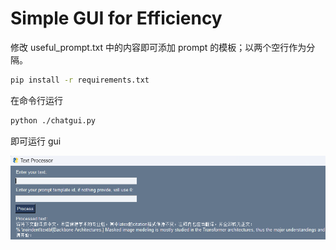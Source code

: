 # Simple GUI for Efficiency

修改 useful_prompt.txt 中的内容即可添加 prompt 的模板；以两个空行作为分隔。

```bash
pip install -r requirements.txt
```
在命令行运行
```bash
python ./chatgui.py
```
即可运行 gui

![](./demo.png)
